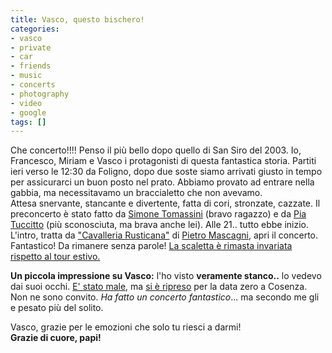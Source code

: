 ```yaml
---
title: Vasco, questo bischero!
categories:
- vasco
- private
- car
- friends
- music
- concerts
- photography
- video
- google
tags: []
---
```

Che concerto!!!! Penso il più bello dopo quello di San Siro del 2003. Io,
Francesco, Miriam e Vasco i protagonisti di questa fantastica storia. Partiti
ieri verso le 12:30 da Foligno, dopo due soste siamo arrivati giusto in tempo
per assicurarci un buon posto nel prato. Abbiamo provato ad entrare nella
gabbia, ma necessitavamo un braccialetto che non avevamo.  
Attesa snervante, stancante e divertente, fatta di cori, stronzate, cazzate.
Il preconcerto è stato fatto da [Simone Tomassini](http://www.simoneweb.it/
"http://www.simoneweb.it/" ) (bravo ragazzo) e da [Pia
Tuccitto](http://www.piatuccitto.net/ "http://www.piatuccitto.net/" ) (più
sconosciuta, ma brava anche lei). Alle 21.. tutto ebbe inizio. L'intro, tratta
da ["Cavalleria
Rusticana"](http://commons.wikimedia.org/wiki/Category:Cavalleria_Rusticana
"http://commons.wikimedia.org/wiki/Category:Cavalleria_Rusticana" ) di [Pietro
Mascagni](http://it.wikipedia.org/wiki/Pietro_Mascagni
"http://it.wikipedia.org/wiki/Pietro_Mascagni" ), apri il concerto.
Fantastico! Da rimanere senza parole! [La scaletta è rimasta invariata
rispetto al tour estivo.]({{site.url}}/2007/06/29/arrivederci-roma/
"http://diegor.wordpress.com/2007/06/29/arrivederci-roma/" )  

**Un piccola impressione su Vasco:** l'ho visto **veramente stanco..** lo vedevo dai suoi occhi. [E' stato male](http://vascorossi.cmp.it/pubblico/webpress.dll?CgiAction=ViewNew&IdNotizia=2154&NumRighe=5&IdCategoria=2&searchString= "http://vascorossi.cmp.it/pubblico/webpress.dll?CgiAction=ViewNew&IdNotizia=2154&NumRighe=5&IdCategoria=2&searchString=" ), ma [si è ripreso](http://vascorossi.cmp.it/pubblico/webpress.dll?CgiAction=ViewNew&IdNotizia=2155&NumRighe=5&IdCategoria=2&searchString= "http://vascorossi.cmp.it/pubblico/webpress.dll?CgiAction=ViewNew&IdNotizia=2155&NumRighe=5&IdCategoria=2&searchString=" ) per la data zero a Cosenza. Non ne sono convito. _Ha fatto un concerto fantastico_... ma secondo me gli e pesato più del solito.

Vasco, grazie per le emozioni che solo tu riesci a darmi!  
**Grazie di cuore, papi!**

